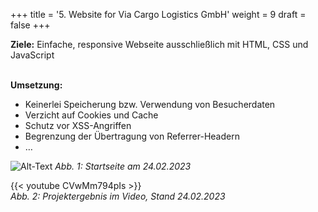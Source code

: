 +++
title = '5. Website for Via Cargo Logistics GmbH'
weight = 9
draft = false
+++

**Ziele:** Einfache, responsive Webseite ausschließlich mit HTML, CSS und JavaScript 
</br></br>  

**Umsetzung:**  
- Keinerlei Speicherung bzw. Verwendung von Besucherdaten
- Verzicht auf Cookies und Cache
- Schutz vor XSS-Angriffen
- Begrenzung der Übertragung von Referrer-Headern
- …  

![Alt-Text](/img/p5.1.jpg)
*Abb. 1: Startseite am 24.02.2023*

{{< youtube CVwMm794pIs >}}  
*Abb. 2: Projektergebnis im Video, Stand 24.02.2023*



